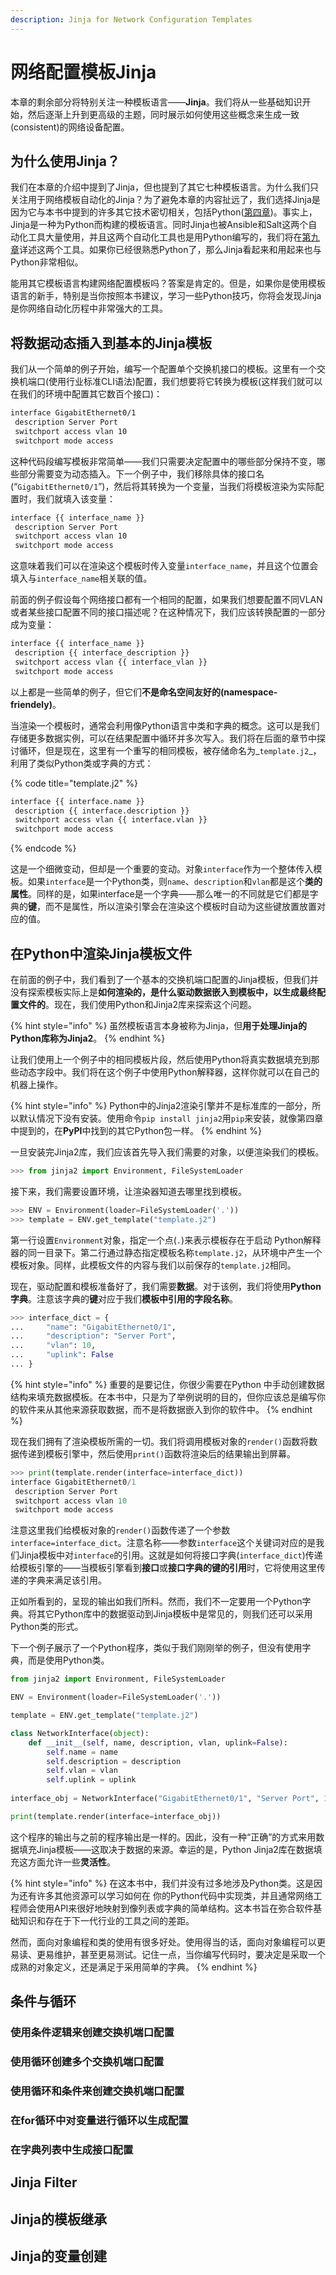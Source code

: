 ```yaml
---
description: Jinja for Network Configuration Templates
---
```


# 网络配置模板Jinja

本章的剩余部分将特别关注一种模板语言——**Jinja**。我们将从一些基础知识开始，然后逐渐上升到更高级的主题，同时展示如何使用这些概念来生成一致\(consistent\)的网络设备配置。

## 为什么使用Jinja？

我们在本章的介绍中提到了Jinja，但也提到了其它七种模板语言。为什么我们只关注用于网络模板自动化的Jinja？为了避免本章的内容扯远了，我们选择Jinja是因为它与本书中提到的许多其它技术密切相关，包括Python\([第四章](https://app.gitbook.com/@uglysht/s/111/~/drafts/-MWcx1HR2sOhvEJgqhs4/content/python-zai-wang-luo-huan-jing-zhong-de-ying-yong)\)。事实上，Jinja是一种为Python而构建的模板语言。同时Jinja也被Ansible和Salt这两个自动化工具大量使用，并且这两个自动化工具也是用Python编写的，我们将在[第九章](https://app.gitbook.com/@uglysht/s/111/~/drafts/-MWcx1HR2sOhvEJgqhs4/content/zi-dong-hua-gong-ju)详述这两个工具。如果你已经很熟悉Python了，那么Jinja看起来和用起来也与Python非常相似。

能用其它模板语言构建网络配置模板吗？答案是肯定的。但是，如果你是使用模板语言的新手，特别是当你按照本书建议，学习一些Python技巧，你将会发现Jinja是你网络自动化历程中非常强大的工具。

## 将数据动态插入到基本的Jinja模板

我们从一个简单的例子开始，编写一个配置单个交换机接口的模板。这里有一个交换机端口\(使用行业标准CLI语法\)配置，我们想要将它转换为模板\(这样我们就可以在我们的环境中配置其它数百个接口\)：

```bash
interface GigabitEthernet0/1
 description Server Port
 switchport access vlan 10
 switchport mode access
```

这种代码段编写模板非常简单——我们只需要决定配置中的哪些部分保持不变，哪些部分需要变为动态插入。下一个例子中，我们移除具体的接口名\(“`GigabitEthernet0/1`”\)，然后将其转换为一个变量，当我们将模板渲染为实际配置时，我们就填入该变量：

```bash
interface {{ interface_name }}
 description Server Port
 switchport access vlan 10
 switchport mode access
```

这意味着我们可以在渲染这个模板时传入变量`interface_name`，并且这个位置会填入与`interface_name`相关联的值。

前面的例子假设每个网络接口都有一个相同的配置，如果我们想要配置不同VLAN或者某些接口配置不同的接口描述呢？在这种情况下，我们应该转换配置的一部分成为变量：

```bash
interface {{ interface_name }}
 description {{ interface_description }}
 switchport access vlan {{ interface_vlan }}
 switchport mode access
```

以上都是一些简单的例子，但它们**不是命名空间友好的\(namespace-friendely\)**。

当渲染一个模板时，通常会利用像Python语言中类和字典的概念。这可以是我们存储更多数据实例，可以在结果配置中循环并多次写入。我们将在后面的章节中探讨循环，但是现在，这里有一个重写的相同模板，被存储命名为_`template.j2`_，利用了类似Python类或字典的方式：

{% code title="template.j2" %}
```bash
interface {{ interface.name }}
 description {{ interface.description }}
 switchport access vlan {{ interface.vlan }}
 switchport mode access
```
{% endcode %}

这是一个细微变动，但却是一个重要的变动。对象`interface`作为一个整体传入模板。如果`interface`是一个Python类，则`name`、`description`和`vlan`都是这个**类的属性**。同样的是，如果interface是一个字典——那么唯一的不同就是它们都是字典的**键**，而不是属性，所以渲染引擎会在渲染这个模板时自动为这些键放置放置对应的值。

## 在Python中渲染Jinja模板文件

在前面的例子中，我们看到了一个基本的交换机端口配置的Jinja模板，但我们并没有探索模板实际上是**如何渲染的，是什么驱动数据嵌入到模板中，以生成最终配置文件的**。现在，我们使用Python和Jinja2库来探索这个问题。

{% hint style="info" %}
虽然模板语言本身被称为Jinja，但**用于处理Jinja的Python库称为Jinja2**。
{% endhint %}

让我们使用上一个例子中的相同模板片段，然后使用Python将真实数据填充到那些动态字段中。我们将在这个例子中使用Python解释器，这样你就可以在自己的机器上操作。

{% hint style="info" %}
Python中的Jinja2渲染引擎并不是标准库的一部分，所以默认情况下没有安装。使用命令`pip install jinja2`用`pip`来安装，就像第四章中提到的，在**PyPI**中找到的其它Python包一样。
{% endhint %}

一旦安装完Jinja2库，我们应该首先导入我们需要的对象，以便渲染我们的模板。

```python
>>> from jinja2 import Environment, FileSystemLoader
```

接下来，我们需要设置环境，让渲染器知道去哪里找到模板。

```python
>>> ENV = Environment(loader=FileSystemLoader('.'))
>>> template = ENV.get_template("template.j2")
```

第一行设置`Environment`对象，指定一个点\(`.`\)来表示模板存在于启动 Python解释器的同一目录下。第二行通过静态指定模板名称`template.j2`，从环境中产生一个模板对象。同样，此模板文件的内容与我们以前保存的`template.j2`相同。

现在，驱动配置和模板准备好了，我们需要**数据**。对于该例，我们将使用**Python字典**。注意该字典的**键**对应于我们**模板中引用的字段名称**。

```python
>>> interface_dict = {
...     "name": "GigabitEthernet0/1",
...     "description": "Server Port",
...     "vlan": 10,
...     "uplink": False
... }
```

{% hint style="info" %}
重要的是要记住，你很少需要在Python 中手动创建数据结构来填充数据模板。在本书中，只是为了举例说明的目的，但你应该总是编写你的软件来从其他来源获取数据，而不是将数据嵌入到你的软件中。
{% endhint %}

现在我们拥有了渲染模板所需的一切。我们将调用模板对象的`render()`函数将数据传递到模板引擎中，然后使用`print()`函数将渲染后的结果输出到屏幕。

```python
>>> print(template.render(interface=interface_dict))
interface GigabitEthernet0/1
 description Server Port
 switchport access vlan 10
 switchport mode access
```

注意这里我们给模板对象的`render()`函数传递了一个参数`interface=interface_dict`。注意名称——参数`interface`这个关键词对应的是我们Jinja模板中对`interface`的引用。这就是如何将接口字典\(`interface_dict`\)传递给模板引擎的——当模板引擎看到**接口**或**接口字典的键的引用**时，它将使用这里传递的字典来满足该引用。

正如所看到的，呈现的输出如我们所料。然而，我们不一定要用一个Python字典。将其它Python库中的数据驱动到Jinja模板中是常见的，则我们还可以采用Python类的形式。

下一个例子展示了一个Python程序，类似于我们刚刚举的例子，但没有使用字典，而是使用Python类。

```python
from jinja2 import Environment, FileSystemLoader

ENV = Environment(loader=FileSystemLoader('.'))

template = ENV.get_template("template.j2")

class NetworkInterface(object):
    def __init__(self, name, description, vlan, uplink=False):
        self.name = name
        self.description = description
        self.vlan = vlan
        self.uplink = uplink
    
interface_obj = NetworkInterface("GigabitEthernet0/1", "Server Port", 10)

print(template.render(interface=interface_obj))
```

这个程序的输出与之前的程序输出是一样的。因此，没有一种“正确”的方式来用数据填充Jinja模板——这取决于数据的来源。幸运的是，Python Jinja2库在数据填充这方面允许一些**灵活性**。

{% hint style="info" %}
在这本书中，我们并没有过多地涉及Python类。这是因为还有许多其他资源可以学习如何在 你的Python代码中实现类，并且通常网络工程师会使用API来很好地映射到像列表或字典的简单结构。这本书旨在弥合软件基础知识和存在于下一代行业的工具之间的差距。

然而，面向对象编程和类的使用有很多好处。使用得当的话，面向对象编程可以更易读、更易维护，甚至更易测试。记住一点，当你编写代码时，要决定是采取一个成熟的对象定义，还是满足于采用简单的字典。
{% endhint %}

## 条件与循环



### 使用条件逻辑来创建交换机端口配置



### 使用循环创建多个交换机端口配置



### 使用循环和条件来创建交换机端口配置



### 在for循环中对变量进行循环以生成配置



### 在字典列表中生成接口配置



## Jinja Filter



## Jinja的模板继承





## Jinja的变量创建





